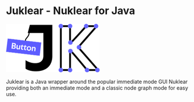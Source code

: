 # Juklear - Nuklear for Java

<img src="./artwork/Iconic/Full%20Color/Logo.png" alt="Logo" width="256">

Juklear is a Java wrapper around the popular immediate mode GUI Nuklear providing both an
immediate mode and a classic node graph mode for easy use.
